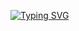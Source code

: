 [![Typing SVG](https://readme-typing-svg.demolab.com?font=Fira+Code&size=29&duration=2000&color=1AAE45&multiline=true&width=456&height=180&lines=Currently+learning+...;-+WebSockets;-+System+Design)](https://git.io/typing-svg)

